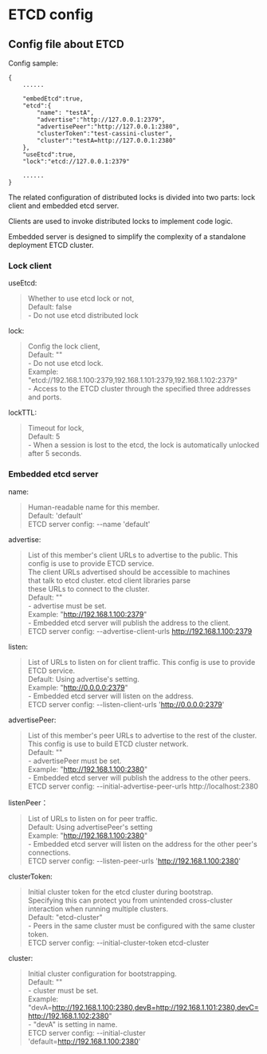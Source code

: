 # ETCD config

## Config file about ETCD

Config sample:

```
{
    ......

    "embedEtcd":true,
    "etcd":{
        "name": "testA",
        "advertise":"http://127.0.0.1:2379",
        "advertisePeer":"http://127.0.0.1:2380",
        "clusterToken":"test-cassini-cluster",
        "cluster":"testA=http://127.0.0.1:2380"
    },
    "useEtcd":true,
    "lock":"etcd://127.0.0.1:2379"
    
    ......
}
```

The related configuration of distributed locks is divided into two parts:
lock client and embedded etcd server.

Clients are used to invoke distributed locks to implement code logic.

Embedded server is designed to simplify the complexity of a standalone deployment ETCD cluster.

### Lock client

useEtcd: 

> Whether to use etcd lock or not,  
> Default: false  
> \- Do not use etcd distributed lock

lock:

> Config the lock client,  
> Default: ""  
> \- Do not use etcd lock.  
> Example: "etcd://192.168.1.100:2379,192.168.1.101:2379,192.168.1.102:2379"  
> \- Access to the ETCD cluster through the specified three addresses and ports.

lockTTL:

> Timeout for lock,  
> Default: 5  
> \- When a session is lost to the etcd, the lock is automatically unlocked after 5 seconds.

### Embedded etcd server

name:

> Human-readable name for this member.  
> Default: 'default'  
> ETCD server config: --name 'default'

advertise:

> List of this member's client URLs to advertise to the public.
> This config is use to provide ETCD service.  
> The client URLs advertised should be accessible to machines  
>         that talk to etcd cluster. etcd client libraries parse  
>         these URLs to connect to the cluster.  
> Default: ""  
> \- advertise must be set.  
> Example: "http://192.168.1.100:2379"  
> \- Embedded etcd server will publish the address to the client.  
> ETCD server config: --advertise-client-urls http://192.168.1.100:2379

listen:

> List of URLs to listen on for client traffic.
> This config is use to provide ETCD service.  
> Default: Using advertise's setting.  
> Example: "http://0.0.0.0:2379"  
> \- Embedded etcd server will listen on the address.  
> ETCD server config: --listen-client-urls 'http://0.0.0.0:2379'

advertisePeer:

> List of this member's peer URLs to advertise to the rest of the cluster.
> This config is use to build ETCD cluster network.  
> Default: ""  
> \- advertisePeer must be set.  
> Example: "http://192.168.1.100:2380"  
> \- Embedded etcd server will publish the address to the other peers.  
> ETCD server config: --initial-advertise-peer-urls http://localhost:2380
	
listenPeer：

> List of URLs to listen on for peer traffic.  
> Default: Using advertisePeer's setting  
> Example: "http://192.168.1.100:2380"  
> \- Embedded etcd server will listen on the address for the other peer's connections.  
> ETCD server config: --listen-peer-urls 'http://192.168.1.100:2380'

clusterToken:

> Initial cluster token for the etcd cluster during bootstrap.  
> Specifying this can protect you from unintended cross-cluster  
>         interaction when running multiple clusters.  
> Default: "etcd-cluster"  
> \- Peers in the same cluster must be configured with the same cluster token.  
> ETCD server config: --initial-cluster-token etcd-cluster

cluster:

> Initial cluster configuration for bootstrapping.  
> Default: ""  
> \- cluster must be set.  
> Example: "devA=http://192.168.1.100:2380,devB=http://192.168.1.101:2380,devC=http://192.168.1.102:2380"  
> \- "devA" is setting in name.  
> ETCD server config: --initial-cluster 'default=http://192.168.1.100:2380'
